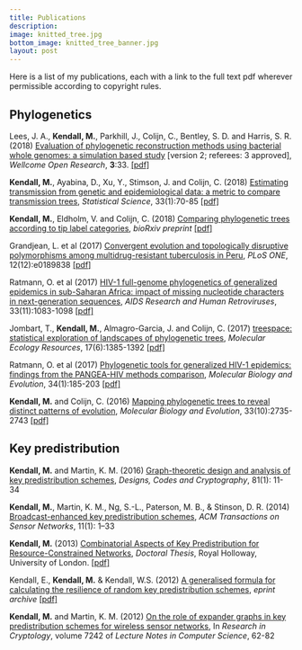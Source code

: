 ```yaml
---
title: Publications
description:
image: knitted_tree.jpg
bottom_image: knitted_tree_banner.jpg
layout: post
---
```


Here is a list of my publications, each with a link to the full text pdf wherever permissible according to copyright rules.

## Phylogenetics

Lees, J. A., **Kendall, M.**, Parkhill, J., Colijn, C., Bentley, S. D. and Harris, S. R. (2018)
<a href="https://wellcomeopenresearch.org/articles/3-33/v2" target="_blank">  Evaluation of phylogenetic reconstruction methods using bacterial whole genomes: a simulation based study</a>
[version 2; referees: 3 approved], *Wellcome Open Research*, **3**:33.
<span data-badge-popover="bottom" data-badge-type="2" data-doi="10.12688/wellcomeopenres.14265.1" data-hide-no-mentions="true" class="altmetric-embed"></span>
<i class="fa fa-file-pdf"></i> <a href="https://michellekendall.github.io/papers/WOR2018.pdf" target="_blank">  [pdf]</a>

**Kendall, M.**, Ayabina, D., Xu, Y., Stimson, J. and Colijn, C. (2018)
<a href="http://dx.doi.org/10.1214/17-STS637" target="_blank"> Estimating transmission from genetic and epidemiological data: a metric to compare transmission trees</a>, *Statistical Science*, 33(1):70-85
<span data-badge-popover="bottom" data-badge-type="2" data-arxiv-id='1609.09051' data-hide-no-mentions="true" class="altmetric-embed"></span>
<span data-badge-popover="bottom" data-badge-type="2" data-doi="10.1214/17-STS637" data-hide-no-mentions="true" class="altmetric-embed"></span>
<i class="fa fa-file-pdf"></i> <a href="https://michellekendall.github.io/papers/SS2018.pdf" target="_blank">  [pdf]</a>

**Kendall, M.**, Eldholm, V. and Colijn, C. (2018)
<a href="https://doi.org/10.1101/251710" target="_blank"> Comparing phylogenetic trees according to tip label categories</a>, *bioRxiv preprint*
<span data-badge-popover="bottom" data-badge-type="2" data-doi="10.1101/251710" data-hide-no-mentions="true" class="altmetric-embed"></span>
<i class="fa fa-file-pdf"></i> <a href="https://michellekendall.github.io/papers/bioRxiv2018_tipcategories.pdf" target="_blank">  [pdf]</a>

Grandjean, L. et al (2017)
<a href="https://doi.org/10.1371/journal.pone.0189838" target="_blank"> Convergent evolution and topologically disruptive polymorphisms among multidrug-resistant tuberculosis in Peru</a>, *PLoS ONE*, 12(12):e0189838
<span data-badge-popover="bottom" data-badge-type="2" data-doi="10.1371/journal.pone.0189838" data-hide-no-mentions="true" class="altmetric-embed"></span>
<i class="fa fa-file-pdf"></i> <a href="https://michellekendall.github.io/papers/plone2017.pdf" target="_blank">  [pdf]</a>

Ratmann, O. et al (2017)
<a href="https://doi.org/10.1089/aid.2017.0061" target="_blank"> HIV-1 full-genome phylogenetics of generalized epidemics in sub-Saharan Africa: impact of missing nucleotide characters in next-generation sequences</a>, *AIDS Research and Human Retroviruses*, 33(11):1083-1098
<span data-badge-popover="bottom" data-badge-type="2" data-doi="10.1089/aid.2017.0061" data-hide-no-mentions="true" class="altmetric-embed"></span>
<i class="fa fa-file-pdf"></i> <a href="https://michellekendall.github.io/papers/aid2017.pdf" target="_blank">  [pdf]</a>

Jombart, T., **Kendall, M.**, Almagro-Garcia, J. and Colijn, C. (2017)
<a href="http://doi.wiley.com/10.1111/1755-0998.12676" target="_blank"> treespace: statistical exploration of landscapes of phylogenetic trees</a>, *Molecular Ecology Resources*, 17(6):1385-1392
<span data-badge-popover="bottom" data-badge-type="2" data-doi="10.1111/1755-0998.12676" data-hide-no-mentions="true" class="altmetric-embed"></span>
<i class="fa fa-file-pdf"></i> <a href="https://michellekendall.github.io/papers/MER2017.pdf" target="_blank">  [pdf]</a>

Ratmann, O. et al (2017)
<a href="https://doi.org/10.1093/molbev/msw217" target="_blank"> Phylogenetic tools for generalized HIV-1 epidemics: findings from the PANGEA-HIV methods comparison</a>, *Molecular Biology and Evolution*, 34(1):185-203
<span data-badge-popover="bottom" data-badge-type="2" data-doi="10.1093/molbev/msw217" data-hide-no-mentions="true" class="altmetric-embed"></span>
<i class="fa fa-file-pdf"></i> <a href="https://michellekendall.github.io/papers/MBE2017.pdf" target="_blank">  [pdf]</a>

**Kendall, M.** and Colijn, C. (2016)
<a href="https://doi.org/10.1093/molbev/msw124" target="_blank"> Mapping phylogenetic trees to reveal distinct patterns of evolution</a>, *Molecular Biology and Evolution*, 33(10):2735-2743
<span data-badge-popover="bottom" data-badge-type="2" data-doi="10.1093/molbev/msw124" data-hide-no-mentions="true" class="altmetric-embed"></span>
<i class="fa fa-file-pdf"></i> <a href="https://michellekendall.github.io/papers/MBE2016.pdf" target="_blank">  [pdf]</a>

## Key predistribution

**Kendall, M.** and Martin, K. M. (2016)
<a href="http://link.springer.com/article/10.1007/s10623-015-0124-0" target="_blank"> Graph-theoretic design and analysis of key predistribution schemes</a>, *Designs, Codes and Cryptography*, 81(1): 11-34

**Kendall, M.**, Martin, K. M., Ng, S.-L., Paterson, M. B., & Stinson, D. R. (2014)
<a href="http://dl.acm.org/citation.cfm?id=2629661" target="_blank"> Broadcast-enhanced key predistribution schemes</a>, *ACM Transactions on Sensor Networks*, 11(1): 1–33

**Kendall, M.** (2013)
<a href="https://pure.royalholloway.ac.uk/portal/en/publications/combinatorial-aspects-of-key-predistribution-for-resourceconstrained-networks(fca201c4-8a84-4b8f-bd1a-be8851e78d1d).html" target="_blank"> Combinatorial Aspects of Key Predistribution for Resource-Constrained Networks</a>, *Doctoral Thesis*, Royal Holloway, University of London.
<i class="fa fa-file-pdf"></i> <a href="https://michellekendall.github.io/papers/Thesis.pdf" target="_blank">  [pdf]</a>

Kendall, E., **Kendall, M.** & Kendall, W.S. (2012)
<a href="http://eprint.iacr.org/2012/426" target="_blank"> A generalised formula for calculating the resilience of random key predistribution schemes</a>, *eprint archive*
<i class="fa fa-file-pdf"></i> <a href="https://michellekendall.github.io/papers/MBE2016.pdf" target="_blank">  [pdf]</a>

**Kendall, M.** and Martin, K. M. (2012)
<a href="http://link.springer.com/chapter/10.1007%2F978-3-642-34159-5_5" target="_blank"> On the role of expander graphs in key predistribution schemes for wireless sensor networks</a>, In *Research in Cryptology*, volume 7242 of *Lecture Notes in Computer Science*, 62-82
